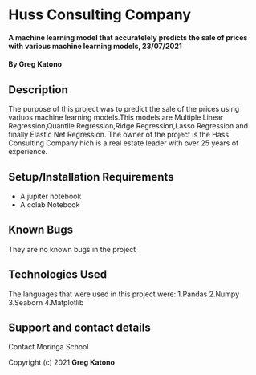 # Huss Consulting Company
#### A machine learning model that accuratelely predicts the sale of prices with various machine learning models, 23/07/2021
#### By **Greg Katono**
## Description
The purpose of this project was to predict the sale of the prices using variuos machine learning models.This models are Multiple Linear Regression,Quantile Regression,Ridge Regression,Lasso Regression and finally Elastic Net Regression. The owner of the project is the Hass Consulting Company hich is a real estate leader with over 25 years of experience.
## Setup/Installation Requirements
* A jupiter notebook
* A colab Notebook
## Known Bugs
They are no known bugs in the project 
## Technologies Used
The languages that were used in this project were:
1.Pandas
2.Numpy
3.Seaborn
4.Matplotlib
## Support and contact details
Contact Moringa School 

Copyright (c) 2021 **Greg Katono**
  
